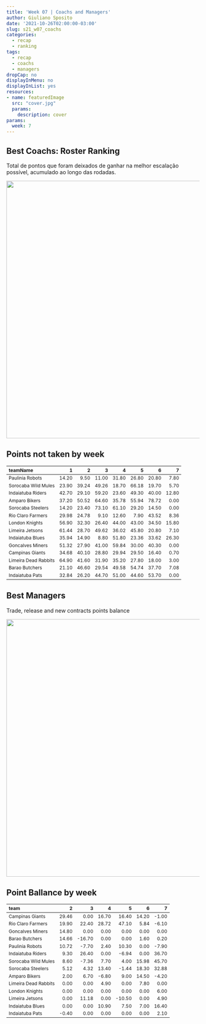 ```yaml
---
title: 'Week 07 | Coachs and Managers'
author: Giuliano Sposito
date: '2021-10-26T02:00:00-03:00'
slug: s21_w07_coachs
categories:
  - recap
  - ranking
tags:
  - recap
  - coachs
  - managers
dropCap: no
displayInMenu: no
displayInList: yes
resources:
- name: featuredImage
  src: "cover.jpg"
  params:
    description: cover
params:
  week: 7
---
```

<script src="{{< blogdown/postref >}}index_files/kePrint/kePrint.js"></script>
<link href="{{< blogdown/postref >}}index_files/lightable/lightable.css" rel="stylesheet" />
<script src="{{< blogdown/postref >}}index_files/kePrint/kePrint.js"></script>
<link href="{{< blogdown/postref >}}index_files/lightable/lightable.css" rel="stylesheet" />

<!--more-->



## Best Coachs: Roster Ranking

Total de pontos que foram deixados de ganhar na melhor escalação possível, acumulado ao longo das rodadas.

<img src="{{< blogdown/postref >}}index_files/figure-html/bestCoachChart-1.png" width="672" />

## Points not taken by week

<table class="table" style="font-size: 12px; margin-left: auto; margin-right: auto;">
 <thead>
  <tr>
   <th style="text-align:left;"> teamName </th>
   <th style="text-align:right;"> 1 </th>
   <th style="text-align:right;"> 2 </th>
   <th style="text-align:right;"> 3 </th>
   <th style="text-align:right;"> 4 </th>
   <th style="text-align:right;"> 5 </th>
   <th style="text-align:right;"> 6 </th>
   <th style="text-align:right;"> 7 </th>
  </tr>
 </thead>
<tbody>
  <tr>
   <td style="text-align:left;"> Paulinia Robots </td>
   <td style="text-align:right;"> 14.20 </td>
   <td style="text-align:right;"> 9.50 </td>
   <td style="text-align:right;"> 11.00 </td>
   <td style="text-align:right;"> 31.80 </td>
   <td style="text-align:right;"> 26.80 </td>
   <td style="text-align:right;"> 20.80 </td>
   <td style="text-align:right;"> 7.80 </td>
  </tr>
  <tr>
   <td style="text-align:left;"> Sorocaba Wild Mules </td>
   <td style="text-align:right;"> 23.90 </td>
   <td style="text-align:right;"> 39.24 </td>
   <td style="text-align:right;"> 49.26 </td>
   <td style="text-align:right;"> 18.70 </td>
   <td style="text-align:right;"> 66.18 </td>
   <td style="text-align:right;"> 19.70 </td>
   <td style="text-align:right;"> 5.70 </td>
  </tr>
  <tr>
   <td style="text-align:left;"> Indaiatuba Riders </td>
   <td style="text-align:right;"> 42.70 </td>
   <td style="text-align:right;"> 29.10 </td>
   <td style="text-align:right;"> 59.20 </td>
   <td style="text-align:right;"> 23.60 </td>
   <td style="text-align:right;"> 49.30 </td>
   <td style="text-align:right;"> 40.00 </td>
   <td style="text-align:right;"> 12.80 </td>
  </tr>
  <tr>
   <td style="text-align:left;"> Amparo Bikers </td>
   <td style="text-align:right;"> 37.20 </td>
   <td style="text-align:right;"> 50.52 </td>
   <td style="text-align:right;"> 64.60 </td>
   <td style="text-align:right;"> 35.78 </td>
   <td style="text-align:right;"> 55.94 </td>
   <td style="text-align:right;"> 78.72 </td>
   <td style="text-align:right;"> 0.00 </td>
  </tr>
  <tr>
   <td style="text-align:left;"> Sorocaba Steelers </td>
   <td style="text-align:right;"> 14.20 </td>
   <td style="text-align:right;"> 23.40 </td>
   <td style="text-align:right;"> 73.10 </td>
   <td style="text-align:right;"> 61.10 </td>
   <td style="text-align:right;"> 29.20 </td>
   <td style="text-align:right;"> 14.50 </td>
   <td style="text-align:right;"> 0.00 </td>
  </tr>
  <tr>
   <td style="text-align:left;"> Rio Claro Farmers </td>
   <td style="text-align:right;"> 29.98 </td>
   <td style="text-align:right;"> 24.78 </td>
   <td style="text-align:right;"> 9.10 </td>
   <td style="text-align:right;"> 12.60 </td>
   <td style="text-align:right;"> 7.90 </td>
   <td style="text-align:right;"> 43.52 </td>
   <td style="text-align:right;"> 8.36 </td>
  </tr>
  <tr>
   <td style="text-align:left;"> London Knights </td>
   <td style="text-align:right;"> 56.90 </td>
   <td style="text-align:right;"> 32.30 </td>
   <td style="text-align:right;"> 26.40 </td>
   <td style="text-align:right;"> 44.00 </td>
   <td style="text-align:right;"> 43.00 </td>
   <td style="text-align:right;"> 34.50 </td>
   <td style="text-align:right;"> 15.80 </td>
  </tr>
  <tr>
   <td style="text-align:left;"> Limeira Jetsons </td>
   <td style="text-align:right;"> 61.44 </td>
   <td style="text-align:right;"> 28.70 </td>
   <td style="text-align:right;"> 49.62 </td>
   <td style="text-align:right;"> 36.02 </td>
   <td style="text-align:right;"> 45.80 </td>
   <td style="text-align:right;"> 20.80 </td>
   <td style="text-align:right;"> 7.10 </td>
  </tr>
  <tr>
   <td style="text-align:left;"> Indaiatuba Blues </td>
   <td style="text-align:right;"> 35.94 </td>
   <td style="text-align:right;"> 14.90 </td>
   <td style="text-align:right;"> 8.80 </td>
   <td style="text-align:right;"> 51.80 </td>
   <td style="text-align:right;"> 23.36 </td>
   <td style="text-align:right;"> 33.62 </td>
   <td style="text-align:right;"> 26.30 </td>
  </tr>
  <tr>
   <td style="text-align:left;"> Goncalves Miners </td>
   <td style="text-align:right;"> 51.32 </td>
   <td style="text-align:right;"> 27.90 </td>
   <td style="text-align:right;"> 41.00 </td>
   <td style="text-align:right;"> 59.84 </td>
   <td style="text-align:right;"> 30.00 </td>
   <td style="text-align:right;"> 40.30 </td>
   <td style="text-align:right;"> 0.00 </td>
  </tr>
  <tr>
   <td style="text-align:left;"> Campinas Giants </td>
   <td style="text-align:right;"> 34.68 </td>
   <td style="text-align:right;"> 40.10 </td>
   <td style="text-align:right;"> 28.80 </td>
   <td style="text-align:right;"> 29.94 </td>
   <td style="text-align:right;"> 29.50 </td>
   <td style="text-align:right;"> 16.40 </td>
   <td style="text-align:right;"> 0.70 </td>
  </tr>
  <tr>
   <td style="text-align:left;"> Limeira Dead Rabbits </td>
   <td style="text-align:right;"> 64.90 </td>
   <td style="text-align:right;"> 41.60 </td>
   <td style="text-align:right;"> 31.90 </td>
   <td style="text-align:right;"> 35.20 </td>
   <td style="text-align:right;"> 27.80 </td>
   <td style="text-align:right;"> 18.00 </td>
   <td style="text-align:right;"> 3.00 </td>
  </tr>
  <tr>
   <td style="text-align:left;"> Barao Butchers </td>
   <td style="text-align:right;"> 21.10 </td>
   <td style="text-align:right;"> 46.60 </td>
   <td style="text-align:right;"> 29.54 </td>
   <td style="text-align:right;"> 49.58 </td>
   <td style="text-align:right;"> 54.74 </td>
   <td style="text-align:right;"> 37.70 </td>
   <td style="text-align:right;"> 7.08 </td>
  </tr>
  <tr>
   <td style="text-align:left;"> Indaiatuba Pats </td>
   <td style="text-align:right;"> 32.84 </td>
   <td style="text-align:right;"> 26.20 </td>
   <td style="text-align:right;"> 44.70 </td>
   <td style="text-align:right;"> 51.00 </td>
   <td style="text-align:right;"> 44.60 </td>
   <td style="text-align:right;"> 53.70 </td>
   <td style="text-align:right;"> 0.00 </td>
  </tr>
</tbody>
</table>

## Best Managers

Trade, release and new contracts points balance

<img src="{{< blogdown/postref >}}index_files/figure-html/bestManagerChart-1.png" width="672" />


## Point Ballance by week

<table class="table" style="font-size: 12px; margin-left: auto; margin-right: auto;">
 <thead>
  <tr>
   <th style="text-align:left;"> team </th>
   <th style="text-align:right;"> 2 </th>
   <th style="text-align:right;"> 3 </th>
   <th style="text-align:right;"> 4 </th>
   <th style="text-align:right;"> 5 </th>
   <th style="text-align:right;"> 6 </th>
   <th style="text-align:right;"> 7 </th>
  </tr>
 </thead>
<tbody>
  <tr>
   <td style="text-align:left;"> Campinas Giants </td>
   <td style="text-align:right;"> 29.46 </td>
   <td style="text-align:right;"> 0.00 </td>
   <td style="text-align:right;"> 16.70 </td>
   <td style="text-align:right;"> 16.40 </td>
   <td style="text-align:right;"> 14.20 </td>
   <td style="text-align:right;"> -1.00 </td>
  </tr>
  <tr>
   <td style="text-align:left;"> Rio Claro Farmers </td>
   <td style="text-align:right;"> 19.90 </td>
   <td style="text-align:right;"> 22.40 </td>
   <td style="text-align:right;"> 28.72 </td>
   <td style="text-align:right;"> 47.10 </td>
   <td style="text-align:right;"> 5.84 </td>
   <td style="text-align:right;"> -6.10 </td>
  </tr>
  <tr>
   <td style="text-align:left;"> Goncalves Miners </td>
   <td style="text-align:right;"> 14.80 </td>
   <td style="text-align:right;"> 0.00 </td>
   <td style="text-align:right;"> 0.00 </td>
   <td style="text-align:right;"> 0.00 </td>
   <td style="text-align:right;"> 0.00 </td>
   <td style="text-align:right;"> 0.00 </td>
  </tr>
  <tr>
   <td style="text-align:left;"> Barao Butchers </td>
   <td style="text-align:right;"> 14.66 </td>
   <td style="text-align:right;"> -16.70 </td>
   <td style="text-align:right;"> 0.00 </td>
   <td style="text-align:right;"> 0.00 </td>
   <td style="text-align:right;"> 1.60 </td>
   <td style="text-align:right;"> 0.20 </td>
  </tr>
  <tr>
   <td style="text-align:left;"> Paulinia Robots </td>
   <td style="text-align:right;"> 10.72 </td>
   <td style="text-align:right;"> -7.70 </td>
   <td style="text-align:right;"> 2.40 </td>
   <td style="text-align:right;"> 10.30 </td>
   <td style="text-align:right;"> 0.00 </td>
   <td style="text-align:right;"> -7.90 </td>
  </tr>
  <tr>
   <td style="text-align:left;"> Indaiatuba Riders </td>
   <td style="text-align:right;"> 9.30 </td>
   <td style="text-align:right;"> 26.40 </td>
   <td style="text-align:right;"> 0.00 </td>
   <td style="text-align:right;"> -6.94 </td>
   <td style="text-align:right;"> 0.00 </td>
   <td style="text-align:right;"> 36.70 </td>
  </tr>
  <tr>
   <td style="text-align:left;"> Sorocaba Wild Mules </td>
   <td style="text-align:right;"> 8.60 </td>
   <td style="text-align:right;"> -7.36 </td>
   <td style="text-align:right;"> 7.70 </td>
   <td style="text-align:right;"> 4.00 </td>
   <td style="text-align:right;"> 15.98 </td>
   <td style="text-align:right;"> 45.70 </td>
  </tr>
  <tr>
   <td style="text-align:left;"> Sorocaba Steelers </td>
   <td style="text-align:right;"> 5.12 </td>
   <td style="text-align:right;"> 4.32 </td>
   <td style="text-align:right;"> 13.40 </td>
   <td style="text-align:right;"> -1.44 </td>
   <td style="text-align:right;"> 18.30 </td>
   <td style="text-align:right;"> 32.88 </td>
  </tr>
  <tr>
   <td style="text-align:left;"> Amparo Bikers </td>
   <td style="text-align:right;"> 2.00 </td>
   <td style="text-align:right;"> 6.70 </td>
   <td style="text-align:right;"> -6.80 </td>
   <td style="text-align:right;"> 9.00 </td>
   <td style="text-align:right;"> 14.50 </td>
   <td style="text-align:right;"> -4.20 </td>
  </tr>
  <tr>
   <td style="text-align:left;"> Limeira Dead Rabbits </td>
   <td style="text-align:right;"> 0.00 </td>
   <td style="text-align:right;"> 0.00 </td>
   <td style="text-align:right;"> 4.90 </td>
   <td style="text-align:right;"> 0.00 </td>
   <td style="text-align:right;"> 7.80 </td>
   <td style="text-align:right;"> 0.00 </td>
  </tr>
  <tr>
   <td style="text-align:left;"> London Knights </td>
   <td style="text-align:right;"> 0.00 </td>
   <td style="text-align:right;"> 0.00 </td>
   <td style="text-align:right;"> 0.00 </td>
   <td style="text-align:right;"> 0.00 </td>
   <td style="text-align:right;"> 0.00 </td>
   <td style="text-align:right;"> 6.00 </td>
  </tr>
  <tr>
   <td style="text-align:left;"> Limeira Jetsons </td>
   <td style="text-align:right;"> 0.00 </td>
   <td style="text-align:right;"> 11.18 </td>
   <td style="text-align:right;"> 0.00 </td>
   <td style="text-align:right;"> -10.50 </td>
   <td style="text-align:right;"> 0.00 </td>
   <td style="text-align:right;"> 4.90 </td>
  </tr>
  <tr>
   <td style="text-align:left;"> Indaiatuba Blues </td>
   <td style="text-align:right;"> 0.00 </td>
   <td style="text-align:right;"> 0.00 </td>
   <td style="text-align:right;"> 10.90 </td>
   <td style="text-align:right;"> 7.50 </td>
   <td style="text-align:right;"> 7.00 </td>
   <td style="text-align:right;"> 16.40 </td>
  </tr>
  <tr>
   <td style="text-align:left;"> Indaiatuba Pats </td>
   <td style="text-align:right;"> -0.40 </td>
   <td style="text-align:right;"> 0.00 </td>
   <td style="text-align:right;"> 0.00 </td>
   <td style="text-align:right;"> 0.00 </td>
   <td style="text-align:right;"> 0.00 </td>
   <td style="text-align:right;"> 2.10 </td>
  </tr>
</tbody>
</table>
